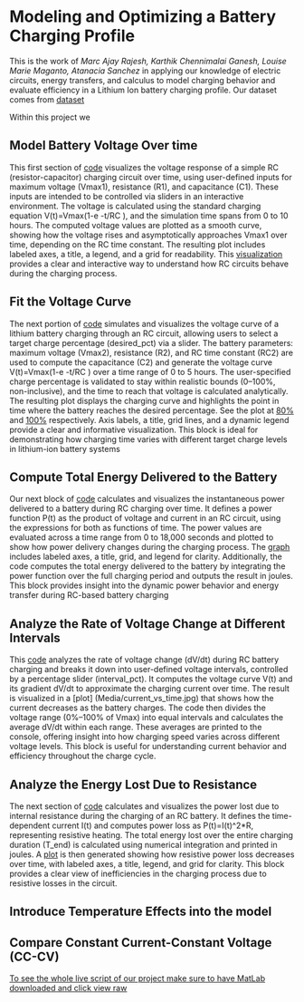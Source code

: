 # **Modeling and Optimizing a Battery Charging Profile**

This is the work of _Marc Ajay Rajesh, Karthik Chennimalai Ganesh, Louise Marie Maganto, Atanacia Sanchez_ in applying our knowledge of electric circuits, energy transfers, and calculus to model charging behavior and evaluate efficiency in a Lithium Ion battery charging profile.
Our dataset comes from [dataset](Dataset/Lithium_Ion_Battery.pdf)


Within this project we 

## Model Battery Voltage Over time 
This first section of [code](Code/Model_battery_Voltage) visualizes the voltage response of a simple RC (resistor-capacitor) charging
circuit over time, using user-defined inputs for maximum voltage (Vmax1), resistance (R1), and
capacitance (C1). These inputs are intended to be controlled via sliders in an interactive environment. The
voltage is calculated using the standard charging equation V(t)=Vmax(1-e
-t/RC
), and the simulation time
spans from 0 to 10 hours. The computed voltage values are plotted as a smooth curve, showing how the
voltage rises and asymptotically approaches Vmax1 over time, depending on the RC time constant. The
resulting plot includes labeled axes, a title, a legend, and a grid for readability. This [visualization](Media/Figure_1.jpg) provides
a clear and interactive way to understand how RC circuits behave during the charging process.

 
## Fit the Voltage Curve
The next portion of [code](Code/Model_battery_Voltage) simulates and visualizes the voltage curve of a lithium battery charging through
an RC circuit, allowing users to select a target charge percentage (desired_pct) via a slider. The battery
parameters: maximum voltage (Vmax2), resistance (R2), and RC time constant (RC2) are used to
compute the capacitance (C2) and generate the voltage curve V(t)=Vmax(1-e
-t/RC
) over a time range of 0
to 5 hours. The user-specified charge percentage is validated to stay within realistic bounds (0–100%,
non-inclusive), and the time to reach that voltage is calculated analytically. The resulting plot displays the
charging curve and highlights the point in time where the battery reaches the desired percentage. See the plot at [80%](Media/RC_Battery.jpg) and [100%](Media/RC_Battery_100.jpg) respectively. Axis
labels, a title, grid lines, and a dynamic legend provide a clear and informative visualization. This block is
ideal for demonstrating how charging time varies with different target charge levels in lithium-ion battery
systems
## Compute Total Energy Delivered to the Battery
Our next block of [code](Code/Energy_delivered) calculates and visualizes the instantaneous power delivered to a battery during RC
charging over time. It defines a power function P(t) as the product of voltage and current in an RC circuit,
using the expressions for both as functions of time. The power values are evaluated across a time range
from 0 to 18,000 seconds and plotted to show how power delivery changes during the charging process.
The [graph](Media/Power_vs_Time.jpg) includes labeled axes, a title, grid, and legend for clarity. Additionally, the code computes the
total energy delivered to the battery by integrating the power function over the full charging period and
outputs the result in joules. This block provides insight into the dynamic power behavior and energy
transfer during RC-based battery charging
## Analyze the Rate of Voltage Change at Different Intervals 
This [code](Code/voltage_different_intervals) analyzes the rate of voltage change (dV/dt) during RC battery charging and breaks it down into
user-defined voltage intervals, controlled by a percentage slider (interval_pct). It computes the voltage
curve V(t) and its gradient dV/dt to approximate the charging current over time. The result is visualized in
a [plot] (Media/current_vs_time.jpg) that shows how the current decreases as the battery charges. The code then divides the voltage
range (0%–100% of Vmax) into equal intervals and calculates the average dV/dt within each range. These
averages are printed to the console, offering insight into how charging speed varies across different
voltage levels. This block is useful for understanding current behavior and efficiency throughout the
charge cycle.
## Analyze the Energy Lost Due to Resistance
The next section of [code](Code/Energy_lost_resistence) calculates and visualizes the power lost due to internal resistance during the
charging of an RC battery. It defines the time-dependent current I(t) and computes power loss as
P(t)=I(t)^2*R, representing resistive heating. The total energy lost over the entire charging duration
(T_end) is calculated using numerical integration and printed in joules. A [plot](Media/Power_lost_over_time.jpg) is then generated showing
how resistive power loss decreases over time, with labeled axes, a title, legend, and grid for clarity. This
block provides a clear view of inefficiencies in the charging process due to resistive losses in the circuit.
## Introduce Temperature Effects into the model

## Compare Constant Current-Constant Voltage (CC-CV)


<ins>To see the whole live script of our project make sure to have MatLab downloaded and click [view raw](Code/LiveScript_Matlab_Internship.mlx) </ins>
